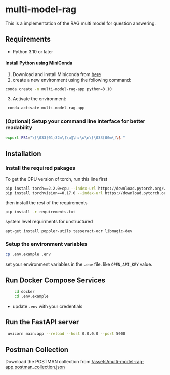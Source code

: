 # multi-model-rag

This is a implementation of the RAG multi model for question answering.

## Requirements

- Python 3.10 or later

#### Install Python using MiniConda

1) Download and install Miniconda from [here](https://www.anaconda.com/docs/getting-started/miniconda/install#quickstart-install-instructions)
2) create a new environment using the following command:
```bash
conda create -n multi-model-rag-app python=3.10
```
3) Activate the environment:
```bash
 conda activate multi-model-rag-app
```

### (Optional) Setup your command line interface for better readability
```bash
export PS1="\[\033[01;32m\]\u@\h:\w\n\[\033[00m\]\$ "
```

## Installation 

### Install the required pakages


To get the CPU version of torch, run this line first

```bash
pip install torch==2.2.0+cpu --index-url https://download.pytorch.org/whl/cpu
pip install torchvision==0.17.0 --index-url https://download.pytorch.org/whl/cpu
```
then install the rest of the requirements

```bash
pip install -r requirements.txt
```
system level requirments for unstructured
```bash
apt-get install poppler-utils tesseract-ocr libmagic-dev
```

### Setup the environment variables

```bash
cp .env.example .env
```

set your environment variables in the `.env` file. like `OPEN_API_KEY` value.
## Run Docker Compose Services

```bash
    cd docker 
    cd .env.example
```
- update `.env` with your credentials

## Run the FastAPI server
```bash
 uvicorn main:app --reload --host 0.0.0.0 --port 5000
```
## Postman Collection

Download the POSTMAN collection from [/assets/multi-model-rag-app.postman_collection.json](/assets\multi-model-rag-app.postman_collection.json)
